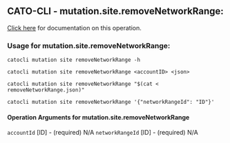 
## CATO-CLI - mutation.site.removeNetworkRange:
[Click here](https://api.catonetworks.com/documentation/#mutation-removeNetworkRange) for documentation on this operation.

### Usage for mutation.site.removeNetworkRange:

`catocli mutation site removeNetworkRange -h`

`catocli mutation site removeNetworkRange <accountID> <json>`

`catocli mutation site removeNetworkRange "$(cat < removeNetworkRange.json)"`

`catocli mutation site removeNetworkRange '{"networkRangeId": "ID"}'`

#### Operation Arguments for mutation.site.removeNetworkRange ####
`accountId` [ID] - (required) N/A 
`networkRangeId` [ID] - (required) N/A 
